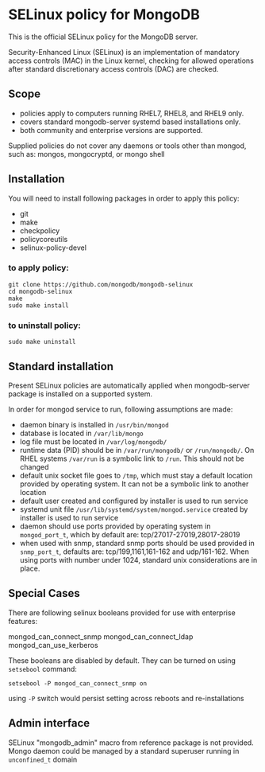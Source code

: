 # SELinux policy for MongoDB

This is the official SELinux policy for the MongoDB server.

Security-Enhanced Linux (SELinux) is an implementation of mandatory access controls (MAC)
in the Linux kernel, checking for allowed operations after standard discretionary access
controls (DAC) are checked.

## Scope

* policies apply to computers running RHEL7, RHEL8, and RHEL9 only.
* covers standard mongodb-server systemd based installations only.
* both community and enterprise versions are supported.

Supplied policies do not cover any daemons or tools other than mongod, such as: mongos,
mongocryptd, or mongo shell

## Installation

You will need to install following packages in order to apply this policy:

* git
* make
* checkpolicy
* policycoreutils
* selinux-policy-devel

### to apply policy:

```
git clone https://github.com/mongodb/mongodb-selinux
cd mongodb-selinux
make
sudo make install
```

### to uninstall policy:

```
sudo make uninstall
```

## Standard installation

Present SELinux policies are automatically applied when mongodb-server package is installed
on a supported system.

In order for mongod service to run, following assumptions are made:

- daemon binary is installed in `/usr/bin/mongod`
- database is located in `/var/lib/mongo`
- log file must be located in `/var/log/mongodb/`
- runtime data (PID) should be in `/var/run/mongodb/` or `/run/mongodb/`. On RHEL systems
`/var/run` is a symbolic link to `/run`. This should not be changed
- default unix socket file goes to `/tmp`, which must stay a default location provided by
operating system. It can not be a symbolic link to another location
- default user created and configured by installer is used to run service
- systemd unit file `/usr/lib/systemd/system/mongod.service` created by installer is used
to run service
- daemon should use ports provided by operating system in `mongod_port_t`, which by default
are: tcp/27017-27019,28017-28019
- when used with snmp, standard snmp ports should be used provided in `snmp_port_t`,
defaults are: tcp/199,1161,161-162 and udp/161-162. When using ports with number under 1024,
standard unix considerations are in place.


## Special Cases

There are following selinux booleans provided for use with enterprise features:

mongod_can_connect_snmp
mongod_can_connect_ldap
mongod_can_use_kerberos

These booleans are disabled by default. They can be turned on using `setsebool` command:

```
setsebool -P mongod_can_connect_snmp on
```

using `-P` switch would persist setting across reboots and re-installations

## Admin interface

SELinux "mongodb_admin" macro from reference package is not provided. Mongo daemon could
be managed by a standard superuser running in `unconfined_t` domain
